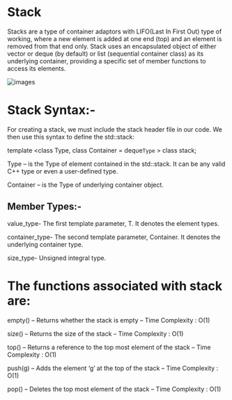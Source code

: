 # Stack
Stacks are a type of container adaptors with LIFO(Last In First Out) type of working, where a new element is added at one end (top) and an element is removed from that end only.  Stack uses an encapsulated object of either vector or deque (by default) or list (sequential container class) as its underlying container, providing a specific set of member functions to access its elements.

![images](https://user-images.githubusercontent.com/109973520/183480423-5ff17abf-dadf-4376-a83c-f2ba0e1363b5.png)


<h1>Stack Syntax:-</h1>

For creating  a stack, we must include the stack header file in our code. We then use this syntax to define the std::stack:

template <class Type, class Container = deque`Type` > class stack;

Type – is the Type of element contained in the std::stack. It can be any valid C++ type or even a user-defined type.

Container – is the Type of underlying container object.

<h2>Member Types:-</h2>

value_type- The first template parameter, T. It denotes the element types.

container_type- The second template parameter, Container. It denotes the underlying container type.

size_type- Unsigned integral type.
  
# The functions associated with stack are:

empty() – Returns whether the stack is empty – Time Complexity : O(1) 

size() – Returns the size of the stack – Time Complexity : O(1) 

top() – Returns a reference to the top most element of the stack – Time Complexity : O(1) 

push(g) – Adds the element ‘g’ at the top of the stack – Time Complexity : O(1) 

pop() – Deletes the top most element of the stack – Time Complexity : O(1) 
